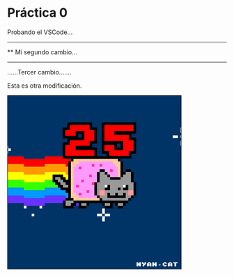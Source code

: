  # Práctica 0

Probando el VSCode...

*********************
** Mi segundo cambio...
*********************

......Tercer cambio.......

Esta es otra modificación.

![](Ejercicio2-img1.gif)
